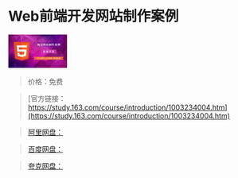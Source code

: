 # Web前端开发网站制作案例

![img](../../../assets/study163/free/6631606526399325679.png)

> 价格：免费

> [官方链接：https://study.163.com/course/introduction/1003234004.htm](https://study.163.com/course/introduction/1003234004.htm)

> [阿里网盘：]()

> [百度网盘：]()

> [夸克网盘：]()
